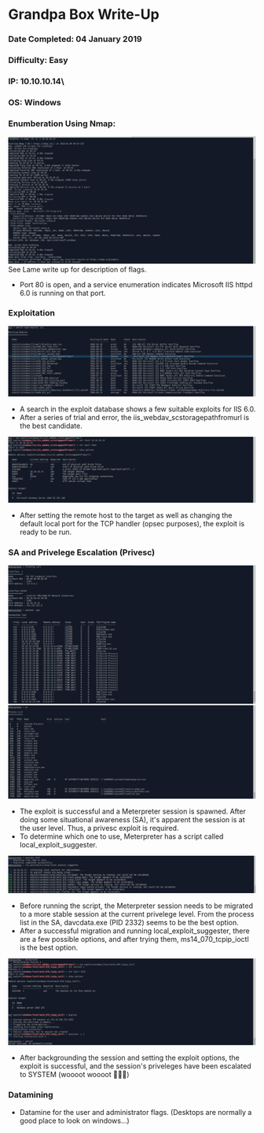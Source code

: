 # Grandpa Box Write-Up
### Date Completed: 04 January 2019
### Difficulty: Easy
### IP: 10.10.10.14\
### OS: Windows

### Enumberation Using Nmap:
![nmap screenshot](/images/grandpa/nmap.png)
See Lame write up for description of flags.

* Port 80 is open, and a service enumeration indicates Microsoft IIS httpd 6.0 is running on that port.

### Exploitation
![exploit search](/images/grandpa/exploit_search.png)
* A search in the exploit database shows a few suitable exploits for IIS 6.0. 
* After a series of trial and error, the iis_webdav_scstoragepathfromurl is the best candidate.

![exploit prep](/images/grandpa/exploit_prep.png)
* After setting the remote host to the target as well as changing the default local port for the TCP handler (opsec purposes), the exploit is ready to be run. 

### SA and Privelege Escalation (Privesc)
![exploit 1](/images/grandpa/exploit1.png)
![exploit 2](/images/grandpa/exploit2.png)
* The exploit is successful and a Meterpreter session is spawned. After doing some situational awareness (SA), it's apparent the session is at the user level. Thus, a privesc exploit is required. 
* To determine which one to use, Meterpreter has a script called local_exploit_suggester.

![migration](/images/grandpa/migration.png)
* Before running the script, the Meterpreter session needs to be migrated to a more stable session at the current privelege level. From the process list in the SA, davcdata.exe (PID 2332) seems to be the best option. 
* After a successful migration and running local_exploit_suggester, there are a few possible options, and after trying them, ms14_070_tcpip_ioctl is the best option. 

![privesc](/images/grandpa/privesc.png)
* After backgrounding the session and setting the exploit options, the exploit is successful, and the session's priveleges have been escalated to SYSTEM (woooot woooot 🥳🥳🥳)

### Datamining
* Datamine for the user and administrator flags. (Desktops are normally a good place to look on windows...) 
